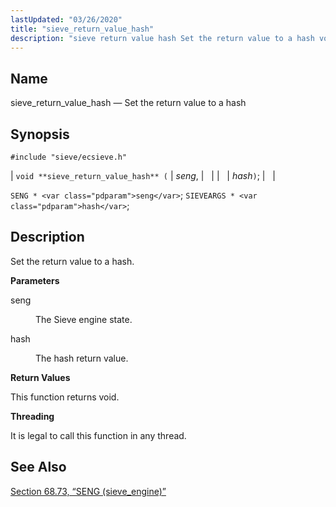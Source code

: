 ```yaml
---
lastUpdated: "03/26/2020"
title: "sieve_return_value_hash"
description: "sieve return value hash Set the return value to a hash void sieve return value hash seng hash SENG seng SIEVEARGS hash Set the return value to a hash seng The Sieve engine state hash The hash return value This function returns void It is legal to call this function..."
---
```


<a name="apis.sieve_return_value_hash"></a> 
## Name

sieve_return_value_hash — Set the return value to a hash

## Synopsis

`#include "sieve/ecsieve.h"`

| `void **sieve_return_value_hash** (` | <var class="pdparam">seng</var>, |   |
|   | <var class="pdparam">hash</var>`)`; |   |

`SENG * <var class="pdparam">seng</var>`;
`SIEVEARGS * <var class="pdparam">hash</var>`;<a name="idp60595296"></a> 
## Description

Set the return value to a hash.

**<a name="idp60596512"></a> Parameters**

<dl class="variablelist">

<dt>seng</dt>

<dd>

The Sieve engine state.

</dd>

<dt>hash</dt>

<dd>

The hash return value.

</dd>

</dl>

**<a name="idp60601088"></a> Return Values**

This function returns void.

**<a name="idp60602000"></a> Threading**

It is legal to call this function in any thread.

<a name="idp60603424"></a> 
## See Also

[Section 68.73, “SENG (sieve_engine)”](structs.seng "68.73. SENG (sieve_engine)")